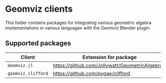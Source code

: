 # Geomviz clients

This folder contains packages for integrating various geometric algebra implementations in various languages with the Geomviz Blender plugin.

## Supported packages

| Client | Extension for package | Langauge |
|--------|-----------------------|----------|
| `Geomviz.jl` | https://github.com/Jollywatt/GeometricAlgebra.jl | Julia |
| `geomviz_clifford` | https://github.com/pygae/clifford | Python |
